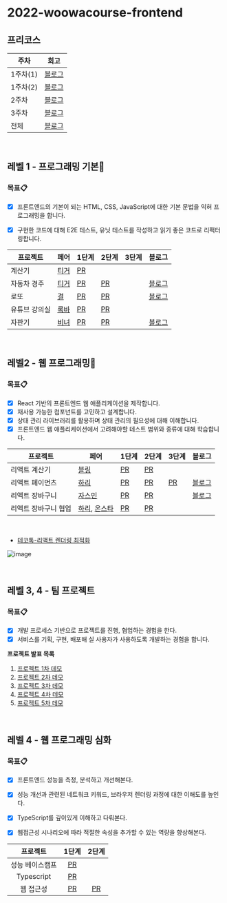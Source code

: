 # 2022-woowacourse-frontend


## 프리코스

| 주차 | 회고 |
|------------|---|
| 1주차(1) | [블로그](https://steadyit.tistory.com/11)   |
| 1주차(2) | [블로그](https://steadyit.tistory.com/12)   |
| 2주차 | [블로그](https://steadyit.tistory.com/19)  |
| 3주차 | [블로그](https://steadyit.tistory.com/22)   |
| 전체 | [블로그](https://steadyit.tistory.com/23) |

<br>

## 레벨 1 - 프로그래밍 기본🎊

### 목표📋
- [x] 프론트엔드의 기본이 되는 HTML, CSS, JavaScript에 대한 기본 문법을 익혀 프로그래밍을 합니다.
- [x] 구현한 코드에 대해 E2E 테스트, 유닛 테스트를 작성하고 읽기 좋은 코드로 리팩터링합니다.


| 프로젝트    | 페어 | 1단계                                                             | 2단계 | 3단계  | 블로그 |
|------------|------|--------------------------------------------------------------------|--------|---|---|
| 계산기 | [티거](https://github.com/daaaayeah) | [PR](https://github.com/woowacourse/javascript-calculator/pull/50) |        |   | |
| 자동차 경주 | [티거](https://github.com/daaaayeah) | [PR](https://github.com/woowacourse/javascript-racingcar/pull/86) | [PR](https://github.com/woowacourse/javascript-racingcar/pull/145) |   | [블로그](https://steadyit.tistory.com/27) |
| 로또 | [결](https://github.com/yunjin-kim) | [PR](https://github.com/woowacourse/javascript-lotto/pull/90) | [PR](https://github.com/woowacourse/javascript-lotto/pull/136) |   | [블로그](https://steadyit.tistory.com/31) |
| 유튜브 강의실 | [록바](https://github.com/lokba) | [PR](https://github.com/woowacourse/javascript-youtube-classroom/pull/89) | [PR](https://github.com/woowacourse/javascript-youtube-classroom/pull/124) |   | |
| 자판기 | [비녀](https://github.com/KangYunHo1221) | [PR](https://github.com/woowacourse/javascript-vendingmachine/pull/11) | [PR](https://github.com/woowacourse/javascript-vendingmachine/pull/48) |   | [블로그](https://steadyit.tistory.com/32) |


<br>
    
## 레벨2 - 웹 프로그래밍📖

### 목표📋
- [x] React 기반의 프론트엔드 웹 애플리케이션을 제작합니다.
- [x] 재사용 가능한 컴포넌트를 고민하고 설계합니다.
- [x] 상태 관리 라이브러리를 활용하며 상태 관리의 필요성에 대해 이해합니다.
- [x] 프론트엔드 웹 애플리케이션에서 고려해야할 테스트 범위와 종류에 대해 학습합니다.

| 프로젝트    | 페어 | 1단계                                                             | 2단계 | 3단계  | 블로그 |
|------------|------|--------------------------------------------------------------------|--------|---|---|
| 리액트 계산기 | [블링](https://github.com/uk960214) | [PR](https://github.com/woowacourse/react-calculator/pull/27) | [PR](https://github.com/woowacourse/react-calculator/pull/65) |   | |
| 리액트 페이먼츠 | [하리](https://github.com/LAH1203) | [PR](https://github.com/woowacourse/react-payments/pull/73) | [PR](https://github.com/woowacourse/react-payments/pull/143) | [PR](https://github.com/woowacourse/react-payments/pull/160)  | [블로그](https://steadyit.tistory.com/33) |
| 리액트 장바구니 | [자스민](https://github.com/hwangstar156) | [PR](https://github.com/woowacourse/react-shopping-cart/pull/91) | [PR](https://github.com/woowacourse/react-shopping-cart/pull/115) |   | [블로그](https://steadyit.tistory.com/35) |
| 리액트 장바구니 협업 | [하리](https://github.com/LAH1203), [온스타](https://github.com/cks3066) | [PR](https://github.com/woowacourse/react-shopping-cart-prod/pull/21) | [PR](https://github.com/woowacourse/react-shopping-cart-prod/pull/63) |   | |



<br>

- [테코톡-리액트 렌더링 최적화](https://www.youtube.com/watch?v=1YAWshEGU6g&t=658s)



![image](https://user-images.githubusercontent.com/64825713/183251671-c6507158-9657-43e3-8d7b-a6eedf024803.png)



<br>
    
## 레벨 3, 4 - 팀 프로젝트

### 목표📋

- [x] 개발 프로세스 기반으로 프로젝트를 진행, 협업하는 경험을 한다.
- [x] 서비스를 기획, 구현, 배포해 실 사용자가 사용하도록 개발하는 경험을 합니다.

**프로젝트 발표 목록**

1. [프로젝트 1차 데모](https://youtu.be/R7JO6cLeyhU)
2. [프로젝트 2차 데모](https://youtu.be/G4uQTNYNanY)
3. [프로젝트 3차 데모](https://youtu.be/RSkr2x3n9B8)
4. [프로젝트 4차 데모](https://youtu.be/u_INarrFVZ0)
5. [프로젝트 5차 데모](https://youtu.be/2CxEYnspLvg)



<br>


## 레벨 4 - 웹 프로그래밍 심화

### 목표📋

- [x] 프론트엔드 성능을 측정, 분석하고 개선해본다.
- [x] 성능 개선과 관련된 네트워크 키워드, 브라우저 렌더링 과정에 대한 이해도를 높인다.
- [x] TypeScript를 깊이있게 이해하고 다뤄본다.
- [x] 웹접근성 시나리오에 따라 적절한 속성을 추가할 수 있는 역량을 향상해본다.


|프로젝트|1단계|2단계|
| :-------------: | :--------------------------------------------------------: | :---: |
| 성능 베이스캠프 | [PR](https://github.com/woowacourse/perf-basecamp/pull/60) |            |
|   Typescript    |   [PR](https://github.com/woowacourse/ts-module/pull/25)    |            |
|    웹 접근성    |   [PR](https://github.com/woowacourse/a11y-airline/pull/50)   | [PR](https://github.com/woowacourse/a11y-airline/pull/92)           |
